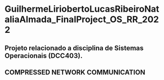 # GuilhermeLiriobertoLucasRibeiroNataliaAlmada_FinalProject_OS_RR_2022
## Projeto relacionado a disciplina de Sistemas Operacionais (DCC403). 
## COMPRESSED NETWORK COMMUNICATION
